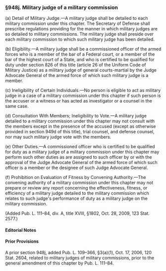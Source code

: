 ### §948j. Military judge of a military commission ###

(a) Detail of Military Judge.—A military judge shall be detailed to each military commission under this chapter. The Secretary of Defense shall prescribe regulations providing for the manner in which military judges are so detailed to military commissions. The military judge shall preside over each military commission to which such military judge has been detailed.

(b) Eligibility.—A military judge shall be a commissioned officer of the armed forces who is a member of the bar of a Federal court, or a member of the bar of the highest court of a State, and who is certified to be qualified for duty under section 826 of this title (article 26 of the Uniform Code of Military Justice) as a military judge of general courts-martial by the Judge Advocate General of the armed force of which such military judge is a member.

(c) Ineligibility of Certain Individuals.—No person is eligible to act as military judge in a case of a military commission under this chapter if such person is the accuser or a witness or has acted as investigator or a counsel in the same case.

(d) Consultation With Members; Ineligibility to Vote.—A military judge detailed to a military commission under this chapter may not consult with the members except in the presence of the accused (except as otherwise provided in section 949d of this title), trial counsel, and defense counsel, nor may such military judge vote with the members.

(e) Other Duties.—A commissioned officer who is certified to be qualified for duty as a military judge of a military commission under this chapter may perform such other duties as are assigned to such officer by or with the approval of the Judge Advocate General of the armed force of which such officer is a member or the designee of such Judge Advocate General.

(f) Prohibition on Evaluation of Fitness by Convening Authority.—The convening authority of a military commission under this chapter may not prepare or review any report concerning the effectiveness, fitness, or efficiency of a military judge detailed to the military commission which relates to such judge's performance of duty as a military judge on the military commission.

(Added Pub. L. 111–84, div. A, title XVIII, §1802, Oct. 28, 2009, 123 Stat. 2577.)

#### **Editorial Notes** ####

#### Prior Provisions ####

A prior section 948j, added Pub. L. 109–366, §3(a)(1), Oct. 17, 2006, 120 Stat. 2604, related to military judges of military commissions, prior to the general amendment of this chapter by Pub. L. 111–84.